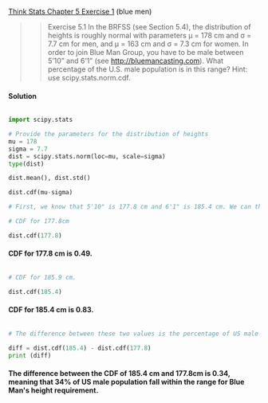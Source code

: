 [Think Stats Chapter 5 Exercise 1](http://greenteapress.com/thinkstats2/html/thinkstats2006.html#toc50) (blue men)

>> Exercise 5.1 In the BRFSS (see Section 5.4), the distribution of heights is roughly normal with parameters μ = 178 cm and σ = 7.7 cm for men, and μ = 163 cm and σ = 7.3 cm for women.
In order to join Blue Man Group, you have to be male between 5’10” and 6’1” (see http://bluemancasting.com). What percentage of the U.S. male population is in this range? Hint: use scipy.stats.norm.cdf.

#### Solution

```python

import scipy.stats

# Provide the parameters for the distribution of heights
mu = 178
sigma = 7.7
dist = scipy.stats.norm(loc=mu, scale=sigma)
type(dist)

dist.mean(), dist.std()

dist.cdf(mu-sigma)

# First, we know that 5'10" is 177.8 cm and 6'1" is 185.4 cm. We can therefore create the cdf for these values.

# CDF for 177.8cm

dist.cdf(177.8)
```
#### CDF for 177.8 cm is 0.49.

```python

# CDF for 185.9 cm.

dist.cdf(185.4)
```

#### CDF for 185.4 cm is 0.83.

```python

# The difference between these two values is the percentage of US male population in this range.

diff = dist.cdf(185.4) - dist.cdf(177.8)
print (diff)

``` 
#### The difference between the CDF of 185.4 cm and 177.8cm is 0.34, meaning that 34% of US male population fall within the range for Blue Man's height requirement.
